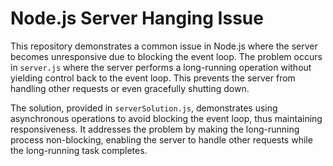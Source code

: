 # Node.js Server Hanging Issue

This repository demonstrates a common issue in Node.js where the server becomes unresponsive due to blocking the event loop.  The problem occurs in `server.js` where the server performs a long-running operation without yielding control back to the event loop. This prevents the server from handling other requests or even gracefully shutting down.

The solution, provided in `serverSolution.js`, demonstrates using asynchronous operations to avoid blocking the event loop, thus maintaining responsiveness.  It addresses the problem by making the long-running process non-blocking, enabling the server to handle other requests while the long-running task completes.